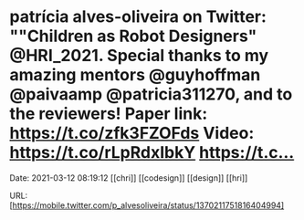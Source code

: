 # patrícia alves-oliveira on Twitter: &quot;&quot;Children as Robot Designers&quot; @HRI_2021. Special thanks to my amazing mentors @guyhoffman @paivaamp @patricia311270, and to the reviewers! Paper link: https://t.co/zfk3FZOFds Video: https://t.co/rLpRdxIbkY https://t.c…

Date: 2021-03-12 08:19:12
[[chri]] [[codesign]] [[design]] [[hri]]

URL: [https://mobile.twitter.com/p_alvesoliveira/status/1370211751816404994]
